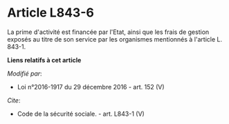 # Article L843-6

La prime d'activité est financée par l'Etat, ainsi que les frais de gestion exposés au titre de son service par les
organismes mentionnés à l'article L. 843-1.

**Liens relatifs à cet article**

_Modifié par_:

  - Loi n°2016-1917 du 29 décembre 2016 - art. 152 (V)

_Cite_:

  - Code de la sécurité sociale. - art. L843-1 (V)
